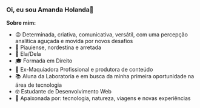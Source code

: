 ### Oi, eu sou Amanda Holanda👋

**Sobre mim:**
- :wink: Determinada, criativa, comunicativa, versátil, com uma percepção analítica aguçada e movida por novos desafios
- :cactus: Piauiense, nordestina e arretada 
- :sunflower: Ela/Dela
- :mortar_board: Formada em Direito 
- :kiss: Ex-Maquiadora Profissional e produtora de conteúdo 
- :books: Aluna da Laboratoria e em busca da minha primeira oportunidade na área de tecnologia
- :nerd_face: Estudante de Desenvolvimento Web 
- 💓 Apaixonada por: tecnologia, natureza, viagens e novas experiências
<!--
**amanda-holanda/amanda-holanda** is a ✨ _special_ ✨ repository because its `README.md` (this file) appears on your GitHub profile.
- 
- 👯 I’m looking to collaborate on ...
- 🤔 I’m looking for help with ...
- 💬 Ask me about ...
- 📫 How to reach me: ...
- 😄 Pronouns: ...
-->


